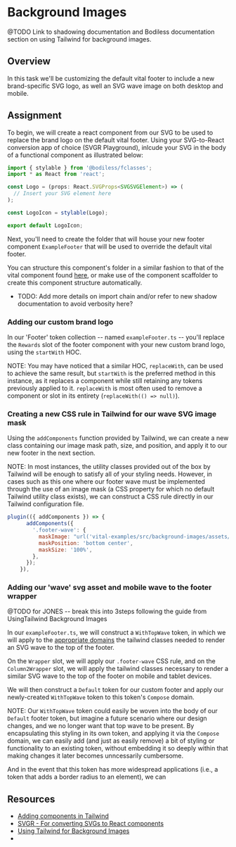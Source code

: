 # Background Images

@TODO Link to shadowing documentation and Bodiless documentation section on using Tailwind for background images.

## Overview

In this task we'll be customizing the default vital footer to include a new brand-specific SVG logo, as well an SVG wave image on both desktop and mobile.

## Assignment

To begin, we will create a react component from our SVG to be used to replace the brand logo on the default vital footer. Using your SVG-to-React conversion app of choice (SVGR Playground), inlcude your SVG in the body of a functional component as illustrated below:

```jsx
import { stylable } from '@bodiless/fclasses';
import * as React from 'react';

const Logo = (props: React.SVGProps<SVGSVGElement>) => (
  // Insert your SVG element here
);

const LogoIcon = stylable(Logo);

export default LogoIcon;

```

Next, you'll need to create the folder that will house your new footer component `ExampleFooter` that will be used to override the default vital footer.

You can structure this component's folder in a similar fashion to that of the vital component found [here](packages/vital-layout/src/components/Footer), or make use of the component scaffolder to create this component structure automatically.

- TODO: Add more details on import chain and/or refer to new shadow documentation to avoid verbosity here?

### Adding our custom brand logo

In our 'Footer' token collection -- named `exampleFooter.ts` -- you'll replace the `Rewards` slot of the footer component with your new custom brand logo, using the `startWith` HOC.

NOTE: You may have noticed that a similar HOC, `replaceWith`, can be used to achieve the same result, but `startWith` is the preferred method in this instance, as it replaces a component while still retaining any tokens previously applied to it. `replaceWith` is most often used to remove a component or slot in its entirety (`replaceWith(() => null)`).

### Creating a new CSS rule in Tailwind for our wave SVG image mask

Using the `addComponents` function provided by Tailwind, we can create a new class containing our image mask path, size, and position, and apply it to our new footer in the next section.

NOTE: In most instances, the utility classes provided out of the box by Tailwind will be enough to satisfy all of your styling needs. However, in cases such as this one where our footer wave must be implemented through the use of an image mask (a CSS property for which no default Tailwind utility class exists), we can construct a CSS rule directly in our Tailwind configuration file.

<!-- @TODO for JONES: use the technique you discovered to embed actual code snippets here rather than inlining them
-->

```js
plugin(({ addComponents }) => {
      addComponents({
        '.footer-wave': {
          maskImage: "url('vital-examples/src/background-images/assets/images/desktopwave.svg')",
          maskPosition: 'bottom center',
          maskSize: '100%',
        },
      });
    }),

```

### Adding our 'wave' svg asset and mobile wave to the footer wrapper

@TODO for JONES -- break this into 3steps following the guide from UsingTailwind Background Images

In our `exampleFooter.ts`, we will construct a `WithTopWave` token, in which we will apply to the [appropriate domains](../../Guides/Tokens/TokenDomains) the tailwind classes needed to render an SVG wave to the top of the footer.

On the `Wrapper` slot, we will apply our `.footer-wave` CSS rule, and on the `Column2Wrapper` slot, we will apply the tailwind classes necessary to render a similar SVG wave to the top of the footer on mobile and tablet devices.

 We will then construct a `Default` token for our custom footer and apply our newly-created `WithTopWave` token to this token's `Compose` domain.

 NOTE: Our `WithTopWave` token could easily be woven into the body of our `Default` footer token, but imagine a future scenario where our design changes, and we no longer want that top wave to be present. By encapsulating this styling in its own token, and applying it via the `Compose` domain, we can easily add (and just as easily remove) a bit of styling or functionality to an existing token, without embedding it so deeply within that making changes it later becomes unncessarily cumbersome.

 And in the event that this token has more widespread applications (i.e., a token that adds a border radius to an element), we can

## Resources

- [Adding components in Tailwind](https://tailwindcss.com/docs/plugins#adding-components)
- [SVGR - For converting SVGs to React components](https://react-svgr.com/playground/)
- [Using Tailwind for Background Images](https://johnsonandjohnson.github.io/Bodiless-JS/#/VitalDesignSystem/Guides/TailwindGuide?id=using-tailwind-for-background-images)
-
